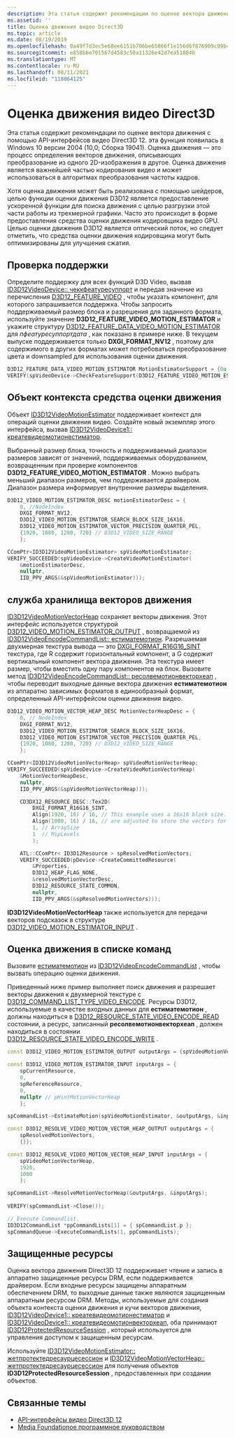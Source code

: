 ```yaml
---
description: Эта статья содержит рекомендации по оценке вектора движения с помощью API-интерфейсов видео Direct3D 12.
ms.assetid: ''
title: Оценка движения видео Direct3D
ms.topic: article
ms.date: 08/19/2019
ms.openlocfilehash: 0a49f7d3ec5e68ee6151b706be65866f1e156d6f876909c99b485356fb4df21c
ms.sourcegitcommit: e858bbe701567d4583c50a11326e42d7ea51804b
ms.translationtype: MT
ms.contentlocale: ru-RU
ms.lasthandoff: 08/11/2021
ms.locfileid: "118064125"
---
```

# <a name="direct3d-video-motion-estimation"></a>Оценка движения видео Direct3D

Эта статья содержит рекомендации по оценке вектора движения с помощью API-интерфейсов видео Direct3D 12. эта функция появилась в Windows 10 версии 2004 (10,0; Сборка 19041). Оценка движения — это процесс определения векторов движения, описывающих преобразование из одного 2D-изображения в другое. Оценка движения является важнейшей частью кодирования видео и может использоваться в алгоритмах преобразования частоты кадров. 

Хотя оценка движения может быть реализована с помощью шейдеров, целью функции оценки движения D3D12 является предоставление ускоренной функции для поиска движения с целью разгрузки этой части работы из трехмерной графики. Часто это происходит в форме предоставления средства оценки движения кодировщика видео GPU. Целью оценки движения D3D12 является оптический поток, но следует отметить, что средства оценки движения кодировщика могут быть оптимизированы для улучшения сжатия.


## <a name="checking-for-support"></a>Проверка поддержки

Определите поддержку для всех функций D3D Video, вызвав [ID3D12VideoDevice:: чеккфеатуресуппорт](/windows/win32/api/d3d12video/nf-d3d12video-id3d12videodevice-checkfeaturesupport) и передав значение из перечисления [D3D12_FEATURE_VIDEO](/windows/win32/api/d3d12video/ne-d3d12video-d3d12_feature_video) , чтобы указать компонент, для которого запрашивается поддержка. Чтобы запросить поддерживаемый размер блока и разрешения для заданного формата, используйте значение **D3D12_FEATURE_VIDEO_MOTION_ESTIMATOR** и укажите структуру [D3D12_FEATURE_DATA_VIDEO_MOTION_ESTIMATOR](/windows/win32/api/d3d12video/ns-d3d12video-d3d12_feature_data_video_motion_estimator) для *пфеатуресуппортдата* , как показано в примере ниже. В текущем выпуске поддерживается только **DXGI_FORMAT_NV12** , поэтому для содержимого в других форматах может потребоваться преобразование цвета и downsampled для использования оценки движения.

```C++
D3D12_FEATURE_DATA_VIDEO_MOTION_ESTIMATOR MotionEstimatorSupport = {0u, DXGI_FORMAT_NV12};
VERIFY(spVideoDevice->CheckFeatureSupport(D3D12_FEATURE_VIDEO_MOTION_ESTIMATOR, &MotionEstimatorSupport, sizeof(MotionEstimatorSupport)));
```

## <a name="the-motion-estimator-context-object"></a>Объект контекста средства оценки движения

Объект [ID3D12VideoMotionEstimator](/windows/win32/api/d3d12video/nn-d3d12video-id3d12videomotionestimator) поддерживает контекст для операций оценки движения видео. Создайте новый экземпляр этого интерфейса, вызвав [ID3D12VideoDevice1:: креатевидеомотионестиматор](/windows/win32/api/d3d12video/nf-d3d12video-id3d12videodevice1-createvideomotionestimator).

Выбранный размер блока, точность и поддерживаемый диапазон размеров зависят от значений, поддерживаемых оборудованием, возвращенным при проверке компонентов **D3D12_FEATURE_VIDEO_MOTION_ESTIMATOR** . Можно выбрать меньший диапазон размеров, чем поддерживается драйвером. Диапазон размера информирует внутренние размеры выделения.

```c++
D3D12_VIDEO_MOTION_ESTIMATOR_DESC motionEstimatorDesc = { 
    0, //NodeIndex
    DXGI_FORMAT_NV12, 
    D3D12_VIDEO_MOTION_ESTIMATOR_SEARCH_BLOCK_SIZE_16X16,
    D3D12_VIDEO_MOTION_ESTIMATOR_VECTOR_PRECISION_QUARTER_PEL, 
    {1920, 1080, 1280, 720} // D3D12_VIDEO_SIZE_RANGE
    }; 

CComPtr<ID3D12VideoMotionEstimator> spVideoMotionEstimator;
VERIFY_SUCCEEDED(spVideoDevice->CreateVideoMotionEstimator(
    &motionEstimatorDesc, 
    nullptr,
    IID_PPV_ARGS(&spVideoMotionEstimator)));
```



## <a name="storage-of-motion-vectors"></a>служба хранилища векторов движения

[ID3D12VideoMotionVectorHeap](/windows/win32/api/d3d12video/nn-d3d12video-id3d12videomotionvectorheap) сохраняет векторы движения. Этот интерфейс используется структурой [D3D12_VIDEO_MOTION_ESTIMATOR_OUTPUT](/windows/win32/api/d3d12video/ns-d3d12video-d3d12_video_motion_estimator_output) , возвращаемой из [ID3D12VideoEncodeCommandList:: естиматемотион](/windows/win32/api/d3d12video/nf-d3d12video-id3d12videoencodecommandlist-estimatemotion). Разрешаемая двухмерная текстура вывода — это [DXGI_FORMAT_R16G16_SINT](/windows/win32/api/dxgiformat/ne-dxgiformat-dxgi_format) текстура, где R содержит горизонтальный компонент, а G содержит вертикальный компонент вектора движения. Эта текстура имеет размер, чтобы вместить одну пару компонентов на блок. Вызовите метод [ID3D12VideoEncodeCommandList:: ресолвемотионвекторхеап](/windows/win32/api/d3d12video/nf-d3d12video-id3d12videoencodecommandlist-resolvemotionvectorheap) , чтобы переводит выходные данные вектора движения **естиматемотион** из аппаратно зависимых форматов в единообразный формат, определенный API-интерфейсом оценки движения видео.

```c++
D3D12_VIDEO_MOTION_VECTOR_HEAP_DESC MotionVectorHeapDesc = { 
    0, // NodeIndex 
    DXGI_FORMAT_NV12, 
    D3D12_VIDEO_MOTION_ESTIMATOR_SEARCH_BLOCK_SIZE_16X16,
    D3D12_VIDEO_MOTION_ESTIMATOR_VECTOR_PRECISION_QUARTER_PEL, 
    {1920, 1080, 1280, 720} // D3D12_VIDEO_SIZE_RANGE
    }; 

CComPtr<ID3D12VideoMotionVectorHeap> spVideoMotionVectorHeap;
VERIFY_SUCCEEDED(spVideoDevice->CreateVideoMotionVectorHeap(
    &MotionVectorHeapDesc, 
    nullptr, 
    IID_PPV_ARGS(&spVideoMotionVectorHeap)));
```

```cpp
    CD3DX12_RESOURCE_DESC::Tex2D(
        DXGI_FORMAT_R16G16_SINT, 
        Align(1920, 16) / 16, // This example uses a 16x16 block size. Pixel width and height
        Align(1080, 16) / 16, // are adjusted to store the vectors for those blocks.
        1, // ArraySize
        1  // MipLevels
        );

    ATL::CComPtr< ID3D12Resource > spResolvedMotionVectors;
    VERIFY_SUCCEEDED(pDevice->CreateCommittedResource(
        &Properties,
        D3D12_HEAP_FLAG_NONE,
        &resolvedMotionVectorDesc,
        D3D12_RESOURCE_STATE_COMMON,
        nullptr,
        IID_PPV_ARGS(&spResolvedMotionVectors)));
```

 **ID3D12VideoMotionVectorHeap** также используется для передачи векторов подсказок в структуре [D3D12_VIDEO_MOTION_ESTIMATOR_INPUT](/windows/win32/api/d3d12video/ns-d3d12video-d3d12_video_motion_estimator_input) .



## <a name="estimate-motion-in-a-command-list"></a>Оценка движения в списке команд

Вызовите [естиматемотион](/windows/win32/api/d3d12video/nf-d3d12video-id3d12videoencodecommandlist-estimatemotion) из [ID3D12VideoEncodeCommandList](/windows/win32/api/d3d12video/nn-d3d12video-id3d12videoencodecommandlist) , чтобы вызвать операцию оценки движения.

Приведенный ниже пример выполняет поиск движения и разрешает векторы движения к двухмерной текстуре с [D3D12_COMMAND_LIST_TYPE_VIDEO_ENCODE](/windows/win32/api/d3d12/ne-d3d12-d3d12_command_list_type).  Ресурсы D3D12, используемые в качестве входных данных для **естиматемотион** , должны находиться в [D3D12_RESOURCE_STATE_VIDEO_ENCODE_READ](/windows/win32/api/d3d12/ne-d3d12-d3d12_resource_states) состоянии, а ресурс, записанный **ресолвемотионвекторхеап** , должен находиться в состоянии [D3D12_RESOURCE_STATE_VIDEO_ENCODE_WRITE](/windows/win32/api/d3d12/ne-d3d12-d3d12_resource_states) .

```cpp
const D3D12_VIDEO_MOTION_ESTIMATOR_OUTPUT outputArgs = {spVideoMotionVectorHeap};

const D3D12_VIDEO_MOTION_ESTIMATOR_INPUT inputArgs = {
    spCurrentResource,
    0,
    spReferenceResource,
    0,
    nullptr // pHintMotionVectorHeap
    };

spCommandList->EstimateMotion(spVideoMotionEstimator, &outputArgs, &inputArgs);

const D3D12_RESOLVE_VIDEO_MOTION_VECTOR_HEAP_OUTPUT outputArgs = { 
    spResolvedMotionVectors,
    {}};

const D3D12_RESOLVE_VIDEO_MOTION_VECTOR_HEAP_INPUT inputArgs = {
    spVideoMotionVectorHeap,
    1920,
    1080
    };

spCommandList->ResolveMotionVectorHeap(&outputArgs, &inputArgs);
        
VERIFY(spCommandList->Close());

// Execute Commandlist.
ID3D12CommandList *ppCommandLists[1] = { spCommandList.p };
spCommandQueue->ExecuteCommandLists(1, ppCommandLists);
```


## <a name="protected-resources"></a>Защищенные ресурсы

Оценка вектора движения Direct3D 12 поддерживает чтение и запись в аппаратно защищенные ресурсы DRM, если поддерживается драйвером. Если входные ресурсы защищены аппаратным обеспечением DRM, то выходные данные также являются защищенным аппаратным ресурсом DRM. Методы, используемые для создания объекта контекста оценки движения и кучи векторов движения,  [ID3D12VideoDevice1:: креатевидеомотионестиматор](/windows/win32/api/d3d12video/nf-d3d12video-id3d12videodevice1-createvideomotionestimator) и [ID3D12VideoDevice1:: креатевидеомотионвекторхеап](/windows/win32/api/d3d12video/nf-d3d12video-id3d12videodevice1-createvideomotionvectorheap), оба принимают [ID3D12ProtectedResourceSession](/windows/win32/api/d3d12/nn-d3d12-id3d12protectedresourcesession) , который используется для управления доступом к защищенным ресурсам. 

Используйте [ID3D12VideoMotionEstimator:: жетпротектедресаурцесессион](/windows/win32/api/d3d12video/nf-d3d12video-id3d12videomotionestimator-getprotectedresourcesession) и [ID3D12VideoMotionVectorHeap:: жетпротектедресаурцесессион](/windows/win32/api/d3d12video/nf-d3d12video-id3d12videomotionvectorheap-getprotectedresourcesession) для получения объектов **ID3D12ProtectedResourceSession** , предоставленных при создании объектов.



## <a name="related-topics"></a>Связанные темы

* [API-интерфейсы видео Direct3D 12](direct3d-12-video-apis.md)
* [Media Foundationое программное руководством](media-foundation-programming-guide.md)
